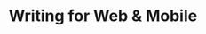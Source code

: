 ---
layout:   certificate
title:    "Writing for Web & Mobile"
slug:     writing
category: gymnasium
issuer:   "Aquent Gymnasium"
---